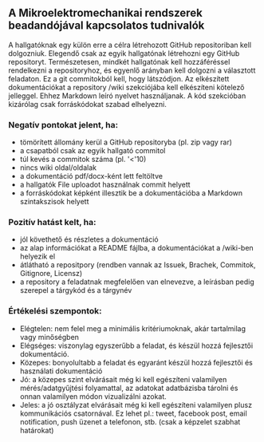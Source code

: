 ## A Mikroelektromechanikai rendszerek beadandójával kapcsolatos tudnivalók

A hallgatóknak egy külön erre a célra létrehozott GitHub repositoriban kell dolgozniuk. Elegendő csak az egyik hallgatónak létrehozni egy GitHub repositoryt. Természetesen, mindkét hallgatónak kell hozzáféréssel rendelkezni a repositoryhoz, és egyenlő arányban kell dolgozni a választott feladaton. Ez a git commitokból kell, hogy látszódjon. Az elkészített dokumentációkat a repository /wiki szekciójába kell elkészíteni kötelező jelleggel. Ehhez Markdown leíró nyelvet használjanak. A kód szekcióban kizárólag csak forráskódokat szabad elhelyezni.

### Negatív pontokat jelent, ha:
- tömörített állomány kerül a GitHub repositoryba (pl. zip vagy rar)
- a csapatból csak az egyik hallgató commitol
- túl kevés a commitok száma (pl. '<'10)
- nincs wiki oldal/oldalak
- a dokumentáció pdf/docx-ként lett feltöltve
- a hallgatók File uploadot használnak commit helyett
- a forráskódokat képként illesztik be a dokumentációba a Markdown szintakszisok helyett

### Pozitív hatást kelt, ha:
- jól követhető és részletes a dokumentáció
- az alap információkat a README fájlba, a dokumentációkat a /wiki-ben helyezik el
- átlátható a repositpory (rendben vannak az Issuek, Brachek, Commitok, Gitignore, Licensz)
- a repository a feladatnak megfelelően van elnevezve, a leírásban pedig szerepel a tárgykód és a tárgynév

### Értékelési szempontok:
- Elégtelen: nem felel meg a minimális kritériumoknak, akár tartalmilag vagy minőségben
- Elégséges: viszonylag egyszerűbb a feladat, és készül hozzá fejlesztői dokumentáció.
- Közepes: bonyolultabb a feladat és egyaránt készül hozzá fejlesztői és használati dokumentáció
- Jó: a közepes szint elvárásait még ki kell egészíteni valamilyen mérés/adatgyűjtési folyamattal, az adatokat adatbázisba tárolni és onnan valamilyen módon vizualizálni azokat.
- Jeles: a jó osztályzat elvárásait még ki kell egészíteni valamilyen plusz kommunikációs csatornával. Ez lehet pl.: tweet, facebook post, email notification, push üzenet a telefonon, stb. (csak a képzelet szabhat határokat)

